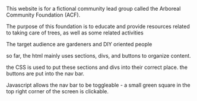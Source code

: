 This website is for a fictional community lead group called the Arboreal Community Foundation (ACF). 

The purpose of this foundation is to educate and provide resources related to taking care of trees, as well as some related activities

The target audience are gardeners and DIY oriented people 



so far, the html mainly uses sections, divs, and buttons to organize content.

the CSS is used to put these sections and divs into their correct place. the buttons are put into the nav bar.

Javascript allows the nav bar to be toggleable - a small green square in the top right corner of the screen is clickable.
